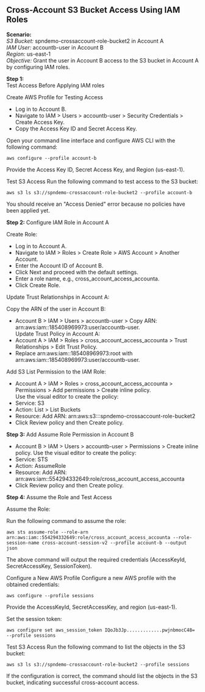 ## Cross-Account S3 Bucket Access Using IAM Roles
**Scenario:**   
*S3 Bucket:* spndemo-crossaccount-role-bucket2 in Account A  
*IAM User:* accountb-user in Account B  
*Region:* us-east-1  
*Objective:* Grant the user in Account B access to the S3 bucket in Account A by configuring IAM roles.  

**Step 1:**  
Test Access Before Applying IAM roles  

Create AWS Profile for Testing Access  
- Log in to Account B.  
- Navigate to IAM > Users > accountb-user > Security Credentials > Create Access Key.  
- Copy the Access Key ID and Secret Access Key.


Open your command line interface and configure AWS CLI with the following command:  
```
aws configure --profile account-b
```

Provide the Access Key ID, Secret Access Key, and Region (us-east-1).

Test S3 Access
Run the following command to test access to the S3 bucket:

```
aws s3 ls s3://spndemo-crossaccount-role-bucket2 --profile account-b  
```

You should receive an "Access Denied" error because no policies have been applied yet.

**Step 2:** 
Configure IAM Role in Account A  

Create Role:   
- Log in to Account A.  
- Navigate to IAM > Roles > Create Role > AWS Account > Another Account.  
- Enter the Account ID of Account B.  
- Click Next and proceed with the default settings.  
- Enter a role name, e.g., cross_account_access_accounta.  
- Click Create Role.  

Update Trust Relationships in Account A:  

Copy the ARN of the user in Account B:  
- Account B > IAM > Users > accountb-user > Copy ARN: arn:aws:iam::185408969973:user/accountb-user.  
Update Trust Policy in Account A:  
- Account A > IAM > Roles > cross_account_access_accounta > Trust Relationships > Edit Trust Policy.
- Replace arn:aws:iam::185408969973:root with arn:aws:iam::185408969973:user/accountb-user.

Add S3 List Permission to the IAM Role:   
- Account A > IAM > Roles > cross_account_access_accounta > Permissions > Add permissions > Create inline policy.  
Use the visual editor to create the policy:  
- Service: S3
- Action: List > List Buckets
- Resource: Add ARN: arn:aws:s3:::spndemo-crossaccount-role-bucket2
- Click Review policy and then Create policy.

**Step 3:**
Add Assume Role Permission in Account B  
- Account B > IAM > Users > accountb-user > Permissions > Create inline policy.
Use the visual editor to create the policy:  
- Service: STS
- Action: AssumeRole
- Resource: Add ARN: arn:aws:iam::554294332649:role/cross_account_access_accounta
- Click Review policy and then Create policy.

**Step 4:**
Assume the Role and Test Access  

Assume the Role:  

Run the following command to assume the role:

```
aws sts assume-role --role-arn arn:aws:iam::554294332649:role/cross_account_access_accounta --role-session-name cross-account-session-v2 --profile account-b --output json  
```

The above command will output the required credentials (AccessKeyId, SecretAccessKey, SessionToken).

Configure a New AWS Profile
Configure a new AWS profile with the obtained credentials:

```
aws configure --profile sessions  
```

Provide the AccessKeyId, SecretAccessKey, and region (us-east-1).

Set the session token:
```
aws configure set aws_session_token IQoJb3Jp.............pwjnbmocC48= --profile sessions
```

Test S3 Access
Run the following command to list the objects in the S3 bucket:
```
aws s3 ls s3://spndemo-crossaccount-role-bucket2 --profile sessions
```

If the configuration is correct, the command should list the objects in the S3 bucket, indicating successful cross-account access.

